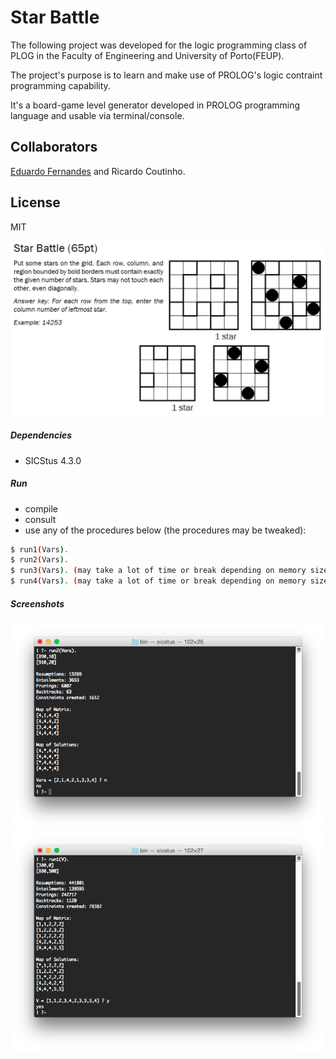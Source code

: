 # Star Battle
The following project was developed for the logic programming class of PLOG in the Faculty of Engineering and University of Porto(FEUP). 

The project's purpose is to learn and make use of PROLOG's logic contraint programming capability. 

It's a board-game level generator developed in PROLOG programming language and usable via terminal/console. 

## Collaborators

[Eduardo Fernandes][1] and 
Ricardo Coutinho.

## License
MIT

![](https://raw.githubusercontent.com/RicardoCoutinho/Star-Battle/master/screenshots/project.png)

##### Dependencies
- SICStus 4.3.0
 
##### Run
 - compile
 - consult
 - use any of the procedures below (the procedures may be tweaked):
```sh
$ run1(Vars). 
$ run2(Vars).
$ run3(Vars). (may take a lot of time or break depending on memory size)
$ run4(Vars). (may take a lot of time or break depending on memory size)
```

##### Screenshots

![](https://raw.githubusercontent.com/RicardoCoutinho/Star-Battle/master/screenshots/1.png)
![](https://raw.githubusercontent.com/RicardoCoutinho/Star-Battle/master/screenshots/2.png)

[1]:https://github.com/edlf
